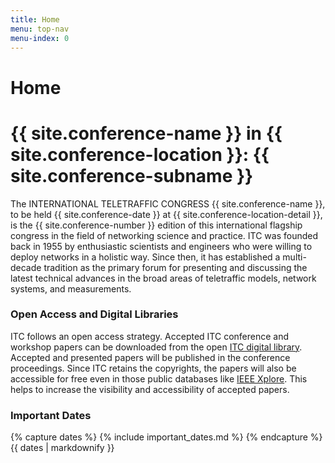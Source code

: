 ```yaml
---
title: Home
menu: top-nav
menu-index: 0
---
```


# Home



# {{ site.conference-name }} in {{ site.conference-location }}: {{ site.conference-subname }}

The INTERNATIONAL TELETRAFFIC CONGRESS {{ site.conference-name }}, to be held {{ site.conference-date }} at {{ site.conference-location-detail }}, is the {{ site.conference-number }} edition of this international flagship congress in the field of networking science and practice. ITC was founded back in 1955 by enthusiastic scientists and engineers who were willing to deploy networks in a holistic way. Since then, it has estab­lished a multi-decade tradition as the primary forum for presenting and dis­cussing the latest technical advances in the broad areas of teletraffic models, network systems, and measurements.

### Open Access and Digital Libraries

ITC follows an open access strategy. Accepted ITC conference and workshop papers can be downloaded from the open [ITC digital library](https://itc-conference.org/itc-library.html). Accepted and presented papers will be published in the conference proceedings. Since ITC retains the copyrights, the papers will also be accessible for free even in those public databases like [IEEE Xplore](https://ieeexplore.ieee.org/Xplore/home.jsp). This helps to increase the visibility and accessibility of accepted papers.

### Important Dates

{% capture dates %}
{% include important_dates.md %}
{% endcapture %}
{{ dates | markdownify }}
